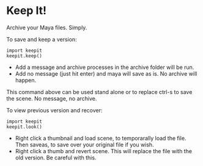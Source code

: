 # Keep It!

Archive your Maya files. Simply.

To save and keep a version:

    import keepit
    keepit.keep()

* Add a message and archive processes in the archive folder will be run.
* Add no message (just hit enter) and maya will save as is. No archive will happen.

This command above can be used stand alone or to replace ctrl-s to save the scene. No message, no archive.

To view previous version and recover:

    import keepit
    keepit.look()

* Right click a thumbnail and load scene, to temporarally load the file. Then saveas, to save over your original file if you wish.
* Right click a thumb and revert scene. This will replace the file with the old version. Be careful with this.
